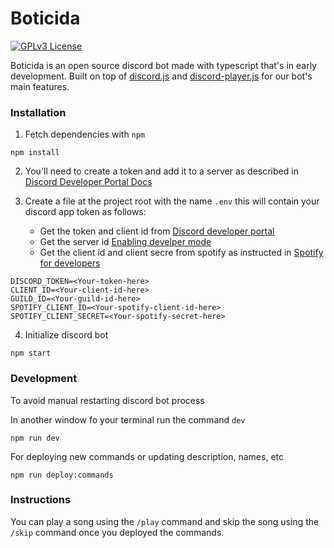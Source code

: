 # Boticida

[![GPLv3 License](https://img.shields.io/badge/License-GPL%20v3-yellow.svg)](https://opensource.org/licenses/)

Boticida is an open source discord bot made with typescript that's in early development. Built on top of [discord.js](https://discord.js.org/) and [discord-player.js](https://discord-player.js.org/) for our bot's main features.

### Installation

1. Fetch dependencies with `npm`
```shell
npm install
```
2. You'll need to create a token and add it to a server as described in [Discord Developer Portal Docs](https://discord.com/developers/docs/quick-start/getting-started#step-1-creating-an-app) 

3. Create a file at the project root with the name `.env` this will contain your discord app token as follows:
    - Get the token and client id from [Discord developer portal](https://discord.com/developers/applications)
    - Get the server id [Enabling develper mode](https://support.discord.com/hc/en-us/articles/206346498-Where-can-I-find-my-User-Server-Message-ID)
    - Get the client id and client secre from spotify as instructed in [Spotify for developers](https://developer.spotify.com/documentation/web-api/tutorials/getting-started)
```
DISCORD_TOKEN=<Your-token-here>
CLIENT_ID=<Your-client-id-here>
GUILD_ID=<Your-guild-id-here>
SPOTIFY_CLIENT_ID=<Your-spotify-client-id-here>
SPOTIFY_CLIENT_SECRET=<Your-spotify-secret-here>
```

4. Initialize discord bot

```shell
npm start
```

### Development

To avoid manual restarting discord bot process

In another window fo your terminal run the command `dev`
```shell
npm run dev
```

For deploying new commands or updating description, names, etc
```shell
npm run deploy:commands
```

### Instructions

You can play a song using the `/play` command and skip the song using the `/skip` command once you deployed the commands.